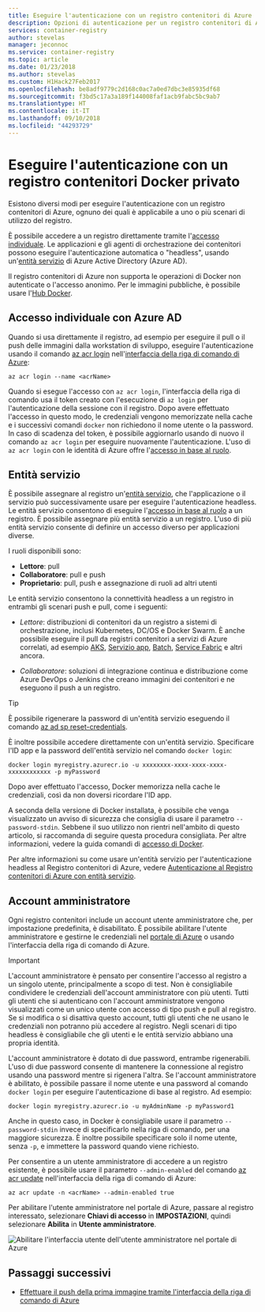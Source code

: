 ```yaml
---
title: Eseguire l'autenticazione con un registro contenitori di Azure
description: Opzioni di autenticazione per un registro contenitori di Azure, incluso l'accesso al registro e l'accesso diretto alle entità servizio di Azure Active Directory.
services: container-registry
author: stevelas
manager: jeconnoc
ms.service: container-registry
ms.topic: article
ms.date: 01/23/2018
ms.author: stevelas
ms.custom: H1Hack27Feb2017
ms.openlocfilehash: be8adf9779c2d168c0ac7a0ed7dbc3e85935df68
ms.sourcegitcommit: f3bd5c17a3a189f144008faf1acb9fabc5bc9ab7
ms.translationtype: HT
ms.contentlocale: it-IT
ms.lasthandoff: 09/10/2018
ms.locfileid: "44293729"
---
```

# <a name="authenticate-with-a-private-docker-container-registry"></a>Eseguire l'autenticazione con un registro contenitori Docker privato

Esistono diversi modi per eseguire l'autenticazione con un registro contenitori di Azure, ognuno dei quali è applicabile a uno o più scenari di utilizzo del registro.

È possibile accedere a un registro direttamente tramite l'[accesso individuale](#individual-login-with-azure-ad). Le applicazioni e gli agenti di orchestrazione dei contenitori possono eseguire l'autenticazione automatica o "headless", usando un'[entità servizio](#service-principal) di Azure Active Directory (Azure AD).

Il registro contenitori di Azure non supporta le operazioni di Docker non autenticate o l'accesso anonimo. Per le immagini pubbliche, è possibile usare l'[Hub Docker](https://docs.docker.com/docker-hub/).

## <a name="individual-login-with-azure-ad"></a>Accesso individuale con Azure AD

Quando si usa direttamente il registro, ad esempio per eseguire il pull o il push delle immagini dalla workstation di sviluppo, eseguire l'autenticazione usando il comando [az acr login](/cli/azure/acr?view=azure-cli-latest#az-acr-login) nell'[interfaccia della riga di comando di Azure](/cli/azure/install-azure-cli):

```azurecli
az acr login --name <acrName>
```

Quando si esegue l'accesso con `az acr login`, l'interfaccia della riga di comando usa il token creato con l'esecuzione di `az login` per l'autenticazione della sessione con il registro. Dopo avere effettuato l'accesso in questo modo, le credenziali vengono memorizzate nella cache e i successivi comandi `docker` non richiedono il nome utente o la password. In caso di scadenza del token, è possibile aggiornarlo usando di nuovo il comando `az acr login` per eseguire nuovamente l'autenticazione. L'uso di `az acr login` con le identità di Azure offre l'[accesso in base al ruolo](../role-based-access-control/role-assignments-portal.md).

## <a name="service-principal"></a>Entità servizio

È possibile assegnare al registro un'[entità servizio](../active-directory/develop/app-objects-and-service-principals.md), che l'applicazione o il servizio può successivamente usare per eseguire l'autenticazione headless. Le entità servizio consentono di eseguire l'[accesso in base al ruolo](../role-based-access-control/role-assignments-portal.md) a un registro. È possibile assegnare più entità servizio a un registro. L'uso di più entità servizio consente di definire un accesso diverso per applicazioni diverse.

I ruoli disponibili sono:

  * **Lettore**: pull
  * **Collaboratore**: pull e push
  * **Proprietario**: pull, push e assegnazione di ruoli ad altri utenti

Le entità servizio consentono la connettività headless a un registro in entrambi gli scenari push e pull, come i seguenti:

  * *Lettore*: distribuzioni di contenitori da un registro a sistemi di orchestrazione, inclusi Kubernetes, DC/OS e Docker Swarm. È anche possibile eseguire il pull da registri contenitori a servizi di Azure correlati, ad esempio [AKS](../aks/index.yml), [Servizio app](../app-service/index.yml), [Batch](../batch/index.yml), [Service Fabric](/azure/service-fabric/) e altri ancora.

  * *Collaboratore*: soluzioni di integrazione continua e distribuzione come Azure DevOps o Jenkins che creano immagini dei contenitori e ne eseguono il push a un registro.

> [!TIP]
> È possibile rigenerare la password di un'entità servizio eseguendo il comando [az ad sp reset-credentials](/cli/azure/ad/sp?view=azure-cli-latest#az-ad-sp-reset-credentials).
>

È inoltre possibile accedere direttamente con un'entità servizio. Specificare l'ID app e la password dell'entità servizio nel comando `docker login`:

```
docker login myregistry.azurecr.io -u xxxxxxxx-xxxx-xxxx-xxxx-xxxxxxxxxxxx -p myPassword
```

Dopo aver effettuato l'accesso, Docker memorizza nella cache le credenziali, così da non doversi ricordare l'ID app.

A seconda della versione di Docker installata, è possibile che venga visualizzato un avviso di sicurezza che consiglia di usare il parametro `--password-stdin`. Sebbene il suo utilizzo non rientri nell'ambito di questo articolo, si raccomanda di seguire questa procedura consigliata. Per altre informazioni, vedere la guida comandi di [accesso di Docker](https://docs.docker.com/engine/reference/commandline/login/).

Per altre informazioni su come usare un'entità servizio per l'autenticazione headless al Registro contenitori di Azure, vedere [Autenticazione al Registro contenitori di Azure con entità servizio](container-registry-auth-service-principal.md).

## <a name="admin-account"></a>Account amministratore

Ogni registro contenitori include un account utente amministratore che, per impostazione predefinita, è disabilitato. È possibile abilitare l'utente amministratore e gestirne le credenziali nel [portale di Azure](container-registry-get-started-portal.md#create-a-container-registry) o usando l'interfaccia della riga di comando di Azure.

> [!IMPORTANT]
> L'account amministratore è pensato per consentire l'accesso al registro a un singolo utente, principalmente a scopo di test. Non è consigliabile condividere le credenziali dell'account amministratore con più utenti. Tutti gli utenti che si autenticano con l'account amministratore vengono visualizzati come un unico utente con accesso di tipo push e pull al registro. Se si modifica o si disattiva questo account, tutti gli utenti che ne usano le credenziali non potranno più accedere al registro. Negli scenari di tipo headless è consigliabile che gli utenti e le entità servizio abbiano una propria identità.
>

L'account amministratore è dotato di due password, entrambe rigenerabili. L'uso di due password consente di mantenere la connessione al registro usando una password mentre si rigenera l'altra. Se l'account amministratore è abilitato, è possibile passare il nome utente e una password al comando `docker login` per eseguire l'autenticazione di base al registro. Ad esempio: 

```
docker login myregistry.azurecr.io -u myAdminName -p myPassword1
```

Anche in questo caso, in Docker è consigliabile usare il parametro `--password-stdin` invece di specificarlo nella riga di comando, per una maggiore sicurezza. È inoltre possibile specificare solo il nome utente, senza `-p`, e immettere la password quando viene richiesto.

Per consentire a un utente amministratore di accedere a un registro esistente, è possibile usare il parametro `--admin-enabled` del comando [az acr update](/cli/azure/acr?view=azure-cli-latest#az-acr-update) nell'interfaccia della riga di comando di Azure:

```azurecli
az acr update -n <acrName> --admin-enabled true
```

Per abilitare l'utente amministratore nel portale di Azure, passare al registro interessato, selezionare **Chiavi di accesso** in **IMPOSTAZIONI**, quindi selezionare **Abilita** in **Utente amministratore**.

![Abilitare l'interfaccia utente dell'utente amministratore nel portale di Azure][auth-portal-01]

## <a name="next-steps"></a>Passaggi successivi

* [Effettuare il push della prima immagine tramite l'interfaccia della riga di comando di Azure](container-registry-get-started-azure-cli.md)

<!-- IMAGES -->
[auth-portal-01]: ./media/container-registry-authentication/auth-portal-01.png
